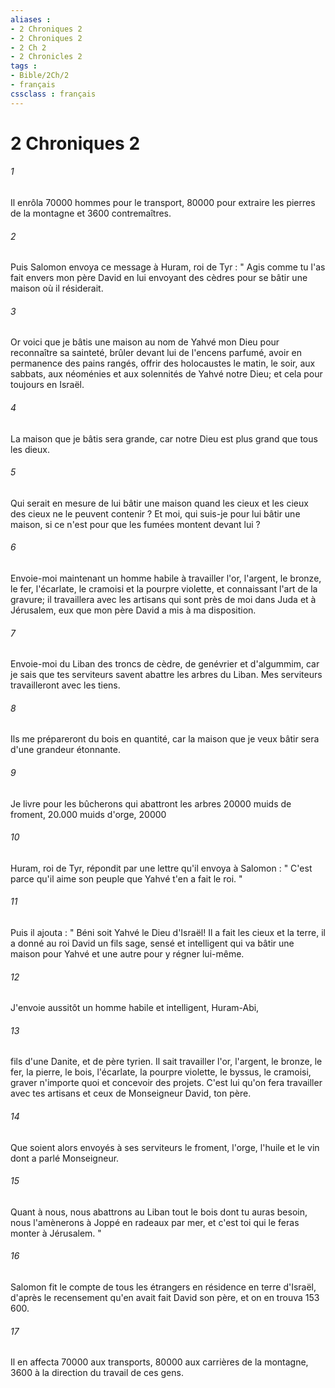 ```yaml
---
aliases : 
- 2 Chroniques 2
- 2 Chroniques 2
- 2 Ch 2
- 2 Chronicles 2
tags : 
- Bible/2Ch/2
- français
cssclass : français
---
```


# 2 Chroniques 2

###### 1
Il enrôla 70000 hommes pour le transport, 80000 pour extraire les pierres de la montagne et 3600 contremaîtres. 
###### 2
Puis Salomon envoya ce message à Huram, roi de Tyr : " Agis comme tu l'as fait envers mon père David en lui envoyant des cèdres pour se bâtir une maison où il résiderait. 
###### 3
Or voici que je bâtis une maison au nom de Yahvé mon Dieu pour reconnaître sa sainteté, brûler devant lui de l'encens parfumé, avoir en permanence des pains rangés, offrir des holocaustes le matin, le soir, aux sabbats, aux néoménies et aux solennités de Yahvé notre Dieu; et cela pour toujours en Israël. 
###### 4
La maison que je bâtis sera grande, car notre Dieu est plus grand que tous les dieux. 
###### 5
Qui serait en mesure de lui bâtir une maison quand les cieux et les cieux des cieux ne le peuvent contenir ? Et moi, qui suis-je pour lui bâtir une maison, si ce n'est pour que les fumées montent devant lui ? 
###### 6
Envoie-moi maintenant un homme habile à travailler l'or, l'argent, le bronze, le fer, l'écarlate, le cramoisi et la pourpre violette, et connaissant l'art de la gravure; il travaillera avec les artisans qui sont près de moi dans Juda et à Jérusalem, eux que mon père David a mis à ma disposition. 
###### 7
Envoie-moi du Liban des troncs de cèdre, de genévrier et d'algummim, car je sais que tes serviteurs savent abattre les arbres du Liban. Mes serviteurs travailleront avec les tiens. 
###### 8
Ils me prépareront du bois en quantité, car la maison que je veux bâtir sera d'une grandeur étonnante. 
###### 9
Je livre pour les bûcherons qui abattront les arbres 20000 muids de froment, 20.000 muids d'orge, 20000
###### 10
Huram, roi de Tyr, répondit par une lettre qu'il envoya à Salomon : " C'est parce qu'il aime son peuple que Yahvé t'en a fait le roi. " 
###### 11
Puis il ajouta : " Béni soit Yahvé le Dieu d'Israël! Il a fait les cieux et la terre, il a donné au roi David un fils sage, sensé et intelligent qui va bâtir une maison pour Yahvé et une autre pour y régner lui-même. 
###### 12
J'envoie aussitôt un homme habile et intelligent, Huram-Abi, 
###### 13
fils d'une Danite, et de père tyrien. Il sait travailler l'or, l'argent, le bronze, le fer, la pierre, le bois, l'écarlate, la pourpre violette, le byssus, le cramoisi, graver n'importe quoi et concevoir des projets. C'est lui qu'on fera travailler avec tes artisans et ceux de Monseigneur David, ton père. 
###### 14
Que soient alors envoyés à ses serviteurs le froment, l'orge, l'huile et le vin dont a parlé Monseigneur. 
###### 15
Quant à nous, nous abattrons au Liban tout le bois dont tu auras besoin, nous l'amènerons à Joppé en radeaux par mer, et c'est toi qui le feras monter à Jérusalem. " 
###### 16
Salomon fit le compte de tous les étrangers en résidence en terre d'Israël, d'après le recensement qu'en avait fait David son père, et on en trouva 153 600. 
###### 17
Il en affecta 70000 aux transports, 80000 aux carrières de la montagne, 3600 à la direction du travail de ces gens. 
